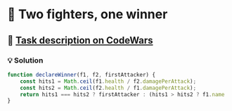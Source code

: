 # 📝 Two fighters, one winner

## 🔗 [Task description on CodeWars](https://www.codewars.com/kata/577bd8d4ae2807c64b00045b)

### 💡 Solution

```javascript
function declareWinner(f1, f2, firstAttacker) {
    const hits1 = Math.ceil(f1.health / f2.damagePerAttack);
    const hits2 = Math.ceil(f2.health / f1.damagePerAttack);
    return hits1 === hits2 ? firstAttacker : (hits1 > hits2 ? f1.name : f2.name);
}
```
